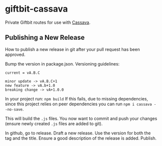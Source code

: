 # giftbit-cassava
Private Giftbit routes for use with [Cassava](https://github.com/Giftbit/cassava).

## Publishing a New Release
How to publish a new release in git after your pull request has been approved.
 
Bump the version in package.json. Versioning guidelines:
```
current = vA.B.C

minor update -> vA.B.C+1
new feature -> vA.b+1.0
breaking change -> vA+1.0.0
```

In your project run: `npm build` 
If this fails, due to missing dependencies, since this project relies on peer dependencies you can run `npm i cassava --no-save`.

This will build the `.js` files. You now want to commit and push your changes (ensure newly created `.js` files are added to git).

In github, go to release. Draft a new release. Use the version for both the tag and the title. 
Ensure a good description of the release is added. Publish. 